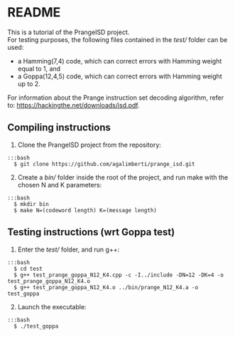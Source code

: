 # README

This is a tutorial of the PrangeISD project.  
For testing purposes, the following files contained in the _test/_ folder can be used:
- a Hamming(7,4) code, which can correct errors with Hamming weight equal to 1, and
- a Goppa(12,4,5) code, which can correct errors with Hamming weight up to 2.

For information about the Prange instruction set decoding algorithm, refer to: https://hackingthe.net/downloads/isd.pdf.

## Compiling instructions

1) Clone the PrangeISD project from the repository:
~~~
:::bash
  $ git clone https://github.com/agalimberti/prange_isd.git
~~~
		
2) Create a _bin/_ folder inside the root of the project, and run make with the chosen N and K parameters:
~~~
:::bash
  $ mkdir bin
  $ make N=(codeword length) K=(message length)
~~~

## Testing instructions (wrt Goppa test)

1) Enter the _test/_ folder, and run g++:

~~~
:::bash
  $ cd test
  $ g++ test_prange_goppa_N12_K4.cpp -c -I../include -DN=12 -DK=4 -o test_prange_goppa_N12_K4.o
  $ g++ test_prange_goppa_N12_K4.o ../bin/prange_N12_K4.a -o test_goppa
~~~

2) Launch the executable:
~~~
:::bash
  $ ./test_goppa
~~~